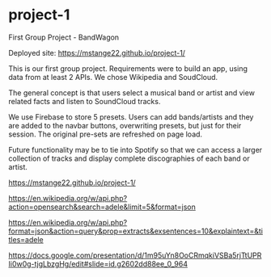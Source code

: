 # project-1
First Group Project - BandWagon

Deployed site: https://mstange22.github.io/project-1/

This is our first group project.  Requirements were to build an app, using data from at least 2 APIs.  We chose Wikipedia and SoudCloud.

The general concept is that users select a musical band or artist and view related facts and listen to SoundCloud tracks.

We use Firebase to store 5 presets.  Users can add bands/artists and they are added to the navbar buttons, overwriting presets, but just for their session.  The original pre-sets are refreshed on page load.

Future functionality may be to tie into Spotify so that we can access a larger collection of tracks and display complete discographies of each band or artist.

https://mstange22.github.io/project-1/

https://en.wikipedia.org/w/api.php?action=opensearch&search=adele&limit=5&format=json

https://en.wikipedia.org/w/api.php?format=json&action=query&prop=extracts&exsentences=10&explaintext=&titles=adele

https://docs.google.com/presentation/d/1m95uYn8OoCRmqkiVSBa5rjTtUPRIi0w0g-tjgLbzgHg/edit#slide=id.g2602dd88ee_0_964
